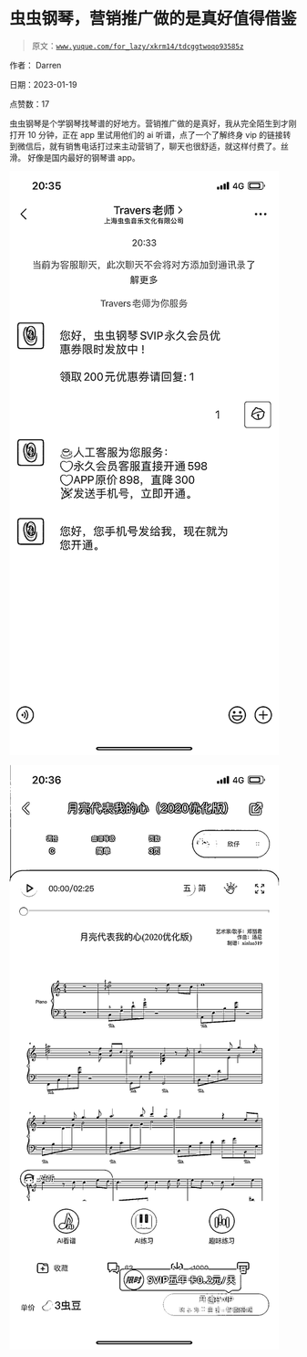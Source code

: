 # 虫虫钢琴，营销推广做的是真好值得借鉴

> 原文：[`www.yuque.com/for_lazy/xkrm14/tdcggtwoqo93585z`](https://www.yuque.com/for_lazy/xkrm14/tdcggtwoqo93585z)

作者： Darren 

日期：2023-01-19 

点赞数：17 

虫虫钢琴是个学钢琴找琴谱的好地方。营销推广做的是真好，我从完全陌生到才刚打开 10 分钟，正在 app 里试用他们的 ai 听谱，点了一个了解终身 vip 的链接转到微信后，就有销售电话打过来主动营销了，聊天也很舒适，就这样付费了。丝滑。 好像是国内最好的钢琴谱 app。 

![](img/d907be08eeaaa8dd036344c9db35ba4f.png) 

![](img/5b07f29b9ab8009c490bb226e70491eb.png) 

